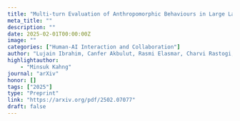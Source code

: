 ```yaml
---
title: "Multi-turn Evaluation of Anthropomorphic Behaviours in Large Language Models"
meta_title: ""
description: ""
date: 2025-02-01T00:00:00Z
image: ""
categories: ["Human-AI Interaction and Collaboration"]
author: "Lujain Ibrahim, Canfer Akbulut, Rasmi Elasmar, Charvi Rastogi, Minsuk Kahng, Meredith Ringel Morris, Kevin R McKee, Verena Rieser, Murray Shanahan, Laura Weidinger"
highlightauthor:
    - "Minsuk Kahng"
journal: "arXiv"
honor: []
tags: ["2025"]
type: "Preprint"
link: "https://arxiv.org/pdf/2502.07077"
draft: false
---
```

